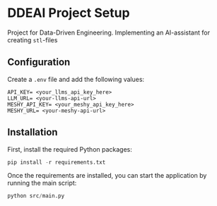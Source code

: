 # DDEAI Project Setup
Project for Data-Driven Engineering. Implementing an AI-assistant for creating `stl`-files

## Configuration
Create a `.env` file and add the following values:

```env
API_KEY= <your_llms_api_key_here>
LLM_URL= <your-llms-api-url>
MESHY_API_KEY= <your_meshy_api_key_here>
MESHY_URL= <your-meshy-api-url>
``` 

## Installation
First, install the required Python packages:
````python
pip install -r requirements.txt
````

Once the requirements are installed, you can start the application by running the main script:
````python
python src/main.py
````


